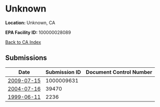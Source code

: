 # Unknown

**Location:** Unknown, CA

**EPA Facility ID:** 100000028089

[Back to CA Index](../../index.md)

## Submissions

| Date | Submission ID | Document Control Number |
|------|--------------|-------------------------|
| [2009-07-15](submissions/1000009631.md) | 1000009631 |  |
| [2004-07-16](submissions/39470.md) | 39470 |  |
| [1999-06-11](submissions/2236.md) | 2236 |  |
